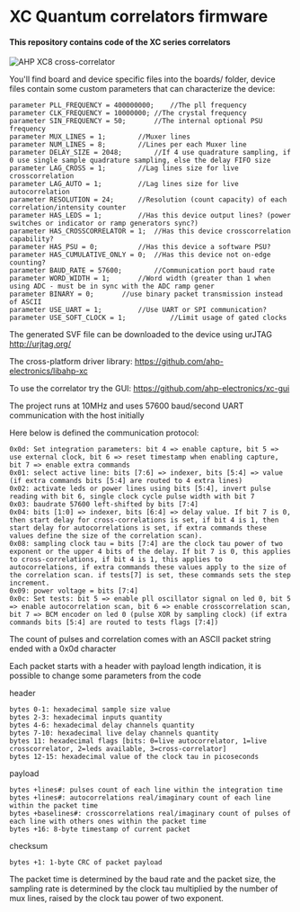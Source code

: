 # XC Quantum correlators firmware

#### This repository contains code of the XC series correlators

![AHP XC8 cross-correlator](https://github.com/ahp-electronics/pictures/blob/master/XC32_small.png "XC32")


You'll find board and device specific files into the boards/ folder, device files contain some custom parameters that can characterize the device:

```
parameter PLL_FREQUENCY = 400000000;	//The pll frequency
parameter CLK_FREQUENCY = 10000000;	//The crystal frequency
parameter SIN_FREQUENCY = 50;		//The internal optional PSU frequency
parameter MUX_LINES = 1;		//Muxer lines
parameter NUM_LINES = 8;		//Lines per each Muxer line
parameter DELAY_SIZE = 2048;		//If 4 use quadrature sampling, if 0 use single sample quadrature sampling, else the delay FIFO size
parameter LAG_CROSS = 1;		//Lag lines size for live crosscorrelation
parameter LAG_AUTO = 1;			//Lag lines size for live autocorrelation
parameter RESOLUTION = 24;		//Resolution (count capacity) of each correlation/intensity counter
parameter HAS_LEDS = 1;			//Has this device output lines? (power switches or indicator or ramp generators sync?)
parameter HAS_CROSSCORRELATOR = 1;	//Has this device crosscorrelation capability?
parameter HAS_PSU = 0;			//Has this device a software PSU?
parameter HAS_CUMULATIVE_ONLY = 0;	//Has this device not on-edge counting?
parameter BAUD_RATE = 57600;		//Communication port baud rate
parameter WORD_WIDTH = 1;		//Word width (greater than 1 when using ADC - must be in sync with the ADC ramp gener
parameter BINARY = 0;		//use binary packet transmission instead of ASCII
parameter USE_UART = 1;			//Use UART or SPI communication?
parameter USE_SOFT_CLOCK = 1;			//Limit usage of gated clocks
```

The generated SVF file can be downloaded to the device using urJTAG http://urjtag.org/

The cross-platform driver library: https://github.com/ahp-electronics/libahp-xc

To use the correlator try the GUI: https://github.com/ahp-electronics/xc-gui

The project runs at 10MHz and uses 57600 baud/second UART communication with the host initially

Here below is defined the communication protocol:

    0x0d: Set integration parameters: bit 4 => enable capture, bit 5 => use external clock, bit 6 => reset timestamp when enabling capture, bit 7 => enable extra commands
    0x01: select active line: bits [7:6] => indexer, bits [5:4] => value (if extra commands bits [5:4] are routed to 4 extra lines)
    0x02: activate leds or power lines using bits [5:4], invert pulse reading with bit 6, single clock cycle pulse width with bit 7
    0x03: baudrate 57600 left-shifted by bits [7:4]
    0x04: bits [1:0] => indexer, bits [6:4] => delay value. If bit 7 is 0, then start delay for cross-correlations is set, if bit 4 is 1, then start delay for autocorrelations is set, if extra commands these values define the size of the correlation scan).
    0x08: sampling clock tau = bits [7:4] are the clock tau power of two exponent or the upper 4 bits of the delay. If bit 7 is 0, this applies to cross-correlations, if bit 4 is 1, this applies to autocorrelations, if extra commands these values apply to the size of the correlation scan. if tests[7] is set, these commands sets the step increment.
    0x09: power voltage = bits [7:4]
    0x0c: Set tests: bit 5 => enable pll oscillator signal on led 0, bit 5 => enable autocorrelation scan, bit 6 => enable crosscorrelation scan, bit 7 => BCM encoder on led 0 (pulse XOR by sampling clock) (if extra commands bits [5:4] are routed to tests flags [7:4])

The count of pulses and correlation comes with an ASCII packet string ended with a 0x0d character

Each packet starts with a header with payload length indication, it is possible to change some parameters from the code

header

    bytes 0-1: hexadecimal sample size value
    bytes 2-3: hexadecimal inputs quantity
    bytes 4-6: hexadecimal delay channels quantity
    bytes 7-10: hexadecimal live delay channels quantity
    bytes 11: hexadecimal flags [bits: 0=live autocorrelator, 1=live crosscorrelator, 2=leds available, 3=cross-correlator]
    bytes 12-15: hexadecimal value of the clock tau in picoseconds

payload

    bytes +lines#: pulses count of each line within the integration time
    bytes +lines#: autocorrelations real/imaginary count of each line within the packet time
    bytes +baselines#: crosscorrelations real/imaginary count of pulses of each line with others ones within the packet time
    bytes +16: 8-byte timestamp of current packet

checksum

    bytes +1: 1-byte CRC of packet payload

The packet time is determined by the baud rate and the packet size, the sampling rate is determined by the clock tau multiplied by the number of mux lines, raised by the clock tau power of two exponent.

